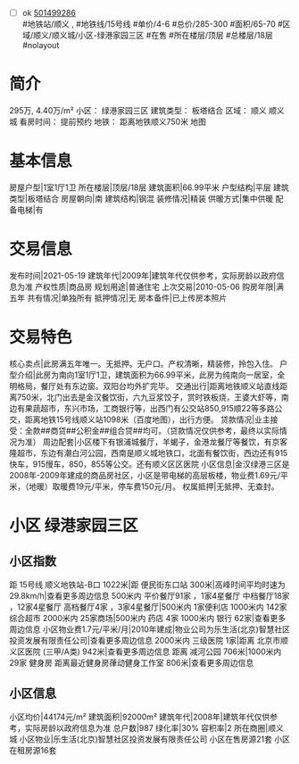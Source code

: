 - [ ] ok [501499286](https://bj.5i5j.com/ershoufang/501499286.html)  
 #地铁站/顺义 ,  #地铁线/15号线
#单价/4-6 #总价/285-300 #面积/65-70   #区域/顺义/顺义城/小区-绿港家园三区 #在售 #所在楼层/顶层 #总楼层/18层 #nolayout 
# 简介 
 295万,  4.40万/m² 
小区： 绿港家园三区
建筑类型： 板塔结合
区域： 顺义 顺义城
看房时间： 提前预约
地铁： 距离地铁顺义750米 地图
# 基本信息 
 房屋户型|1室1厅1卫
所在楼层|顶层/18层
建筑面积|66.99平米
户型结构|平层
建筑类型|板塔结合
房屋朝向|南
建筑结构|钢混
装修情况|精装
供暖方式|集中供暖
配备电梯|有
# 交易信息 
 发布时间|2021-05-19
建筑年代|2009年|建筑年代仅供参考，实际房龄以政府信息为准
产权性质|商品房
规划用途|普通住宅
上次交易|2010-05-06
购房年限|满五年
共有情况|单独所有
抵押情况|无
房本备件|已上传房本照片
# 交易特色 
 核心卖点|此房满五年唯一。无抵押。无户口。产权清晰，精装修，拎包入住。
户型介绍|此房为南向1室1厅1卫，建筑面积为66.99平米，此房为纯南向一居室，全明格局，餐厅处有东边窗。双阳台均外扩完毕。
交通出行|距离地铁顺义站直线距离750米，北门出去是金汉餐饮街，六九豆浆饺子，赏时铁板烧，王婆大虾等，南边有果蔬超市，东兴市场，工商银行等，出西门有公交站850,915顺22等多路公交，距离地铁15号线顺义站1098米（百度地图），出行方便。
贷款情况|业主接受：全款##商贷##公积金##组合贷##均可。（贷款情况仅供参考，最终以实际情况为准）
周边配套|小区楼下有银浦城餐厅，羊蝎子，金港龙餐厅等餐饮，有京客隆超市，东边有潮白河公园，西南是顺义城地铁口，北面有餐饮街，西边还有915快车，915慢车，850，855等公交。还有顺义区区医院
小区信息|金汉绿港三区是2008年-2009年建成的商品房社区，小区是带电梯的高层板楼，物业费1.69元/平米，（地暖）取暖费19元/平米，停车费150元/月。
权属抵押|无抵押、无查封。
# 小区 绿港家园三区
## 小区指数 
 距 15号线 顺义地铁站-B口 1022米|距 便民街东口站 300米|高峰时间平均时速为29.8km/h|查看更多周边信息
500米内 平价餐厅91家 ，1家4星餐厅
中档餐厅18家 ，12家4星餐厅
高档餐厅4家 ，3家4星餐厅|500米内 1家便利店
1000米内 142家综合超市
2000米内 25家商场|500米内 药店 4家
1000米内 银行 62家|查看更多周边信息
小区物业费1.7元/平米/月|2010年建成|物业公司为乐生活(北京)智慧社区投资发展有限责任公司|查看更多周边信息
2000米内 三级医院 1家|距离 北京市顺义区医院 (三甲/A类) 942米|查看更多周边信息
距离 减河公园 706米|1000米内 29家 健身房
距离最近健身房葎动健身工作室 806米|查看更多周边信息
## 小区信息 
 小区均价|44174元/m²
建筑面积|92000m²
建筑年代|2008年|建筑年代仅供参考，实际房龄以政府信息为准
总户数|987
绿化率|30%
容积率|2
所在商圈|顺义城
小区物业|乐生活(北京)智慧社区投资发展有限责任公司
小区在售房源21套
小区在租房源16套
